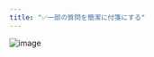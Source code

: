 ```yaml
---
title: "✅一部の質問を簡潔に付箋にする"
---
```


![image](https://gyazo.com/b5f0c6640512e1f1a48a37847e6670d3/thumb/1000)
